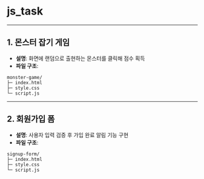 # js_task

---

## 1. 몬스터 잡기 게임

- **설명**: 화면에 랜덤으로 출현하는 몬스터를 클릭해 점수 획득
- **파일 구조**:

```
monster-game/
├─ index.html
├─ style.css
└─ script.js
```

---

## 2. 회원가입 폼

- **설명**: 사용자 입력 검증 후 가입 완료 알림 기능 구현
- **파일 구조**:

```
signup-form/
├─ index.html
├─ style.css
└─ script.js
```

